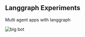 ## Langgraph Experiments

Multi agent apps with langgraph

![big bot](https://github.com/user-attachments/assets/41cb2b96-7cdf-43d5-94f4-7c29ab971928)
